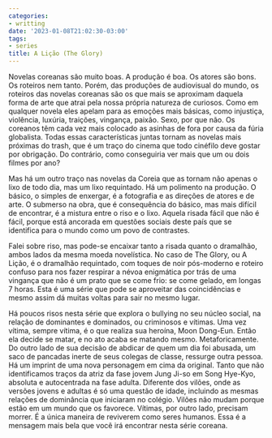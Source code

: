 ```yaml
---
categories:
- writting
date: '2023-01-08T21:02:30-03:00'
tags:
- series
title: A Lição (The Glory)
---
```


Novelas coreanas são muito boas. A produção é boa. Os atores são bons. Os roteiros nem tanto. Porém, das produções de audiovisual do mundo, os roteiros das novelas coreanas são os que mais se aproximam daquela forma de arte que atrai pela nossa própria natureza de curiosos. Como em qualquer novela eles apelam para as emoções mais básicas, como injustiça, violência, luxúria, traições, vingança, paixão. Sexo, por que não. Os coreanos têm cada vez mais colocado as asinhas de fora por causa da fúria globalista. Todas essas características juntas tornam as novelas mais próximas do trash, que é um traço do cinema que todo cinéfilo deve gostar por obrigação. Do contrário, como conseguiria ver mais que um ou dois filmes por ano?

Mas há um outro traço nas novelas da Coreia que as tornam não apenas o lixo de todo dia, mas um lixo requintado. Há um polimento na produção. O básico, o simples de enxergar, é a fotografia e as direções de atores e de arte. O submerso na obra, que é consequência do básico, mas mais difícil de encontrar, é a mistura entre o riso e o lixo. Aquela risada fácil que não é fácil, porque está ancorada em questões sociais deste país que se identifica para o mundo como um povo de contrastes.

Falei sobre riso, mas pode-se encaixar tanto a risada quanto o dramalhão, ambos lados da mesma moeda novelística. No caso de The Glory, ou A Lição, é o dramalhão requintado, com toques de noir pós-moderno e roteiro confuso para nos fazer respirar a névoa enigmática por trás de uma vingança que não é um prato que se come frio: se come gelado, em longas 7 horas. Esta é uma série que pode se aproveitar das coincidências e mesmo assim dá muitas voltas para sair no mesmo lugar.

Há poucos risos nesta série que explora o bullying no seu núcleo social, na relação de dominantes e dominados, ou criminosos e vítimas. Uma vez vítima, sempre vítima, é o que realiza sua heroína, Moon Dong-Eun. Então ela decide se matar, e no ato acaba se matando mesmo. Metaforicamente. Do outro lado de sua decisão de abdicar de quem um dia foi abusada, um saco de pancadas inerte de seus colegas de classe, ressurge outra pessoa. Há um imprint de uma nova personagem em cima da original. Tanto que não identificamos traços da atriz da fase jovem Jung Ji-so em Song Hye-Kyo, absoluta e autocentrada na fase adulta. Diferente dos vilões, onde as versões jovens e adultas é só uma questão de idade, incluindo as mesmas relações de dominância que iniciaram no colégio. Vilões não mudam porque estão em um mundo que os favorece. Vítimas, por outro lado, precisam morrer. É a única maneira de reviverem como seres humanos. Essa é a mensagem mais bela que você irá encontrar nesta série coreana.